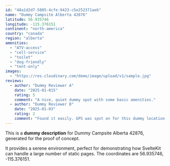 ```yaml
---
id: "48a1d2d7-5805-4cfe-9423-c5e252371aeb"
name: "Dummy Campsite Alberta 42876"
latitude: 56.935746
longitude: -115.376151
continent: "north-america"
country: "canada"
region: "alberta"
amenities:
  - "ATV-access"
  - "cell-service"
  - "toilet"
  - "dog-friendly"
  - "tent-only"
images:
  - "https://res.cloudinary.com/demo/image/upload/v1/sample.jpg"
reviews:
  - author: "Dummy Reviewer A"
    date: "2025-01-015"
    rating: 5
    comment: "A nice, quiet dummy spot with some basic amenities."
  - author: "Dummy Reviewer B"
    date: "2025-01-03"
    rating: 2
    comment: "Found it easily. GPS was spot on for this dummy location."
---
```


This is a **dummy description** for Dummy Campsite Alberta 42876, generated for the proof of concept.

It provides a serene environment, perfect for demonstrating how SvelteKit can handle a large number of static pages. The coordinates are 56.935746, -115.376151.
